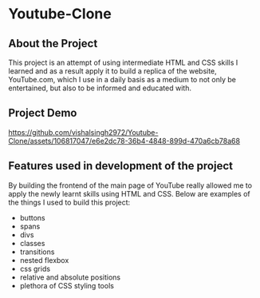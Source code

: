 # Youtube-Clone

## About the Project

This project is an attempt of using intermediate HTML and CSS skills I learned and as a result apply it to build a replica of the website, YouTube.com, which I use in a daily basis as a medium to not only be entertained, but also to be informed and educated with.

## Project Demo

https://github.com/vishalsingh2972/Youtube-Clone/assets/106817047/e6e2dc78-36b4-4848-899d-470a6cb78a68

## Features used in development of the project

By building the frontend of the main page of YouTube really allowed me to apply the newly learnt skills using HTML and CSS. Below are examples of the things I used to build this project:

- buttons
- spans
- divs
- classes
- transitions
- nested flexbox
- css grids
- relative and absolute positions
- plethora of CSS styling tools




